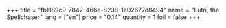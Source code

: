 +++
title = "fb1189c9-7842-466e-8238-1e02677d8494"
name = "Lutri, the Spellchaser"
lang = ["en"]
price = "0.14"
quantity = 1
foil = false
+++
